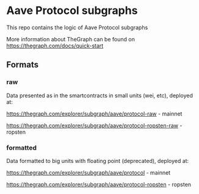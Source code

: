 # Aave Protocol subgraphs

This repo contains the logic of Aave Protocol subgraphs

More information about TheGraph can be found on https://thegraph.com/docs/quick-start

## Formats
### raw 
Data presented as in the smartcontracts in small units (wei, etc), deployed at:

https://thegraph.com/explorer/subgraph/aave/protocol-raw - mainnet

https://thegraph.com/explorer/subgraph/aave/protocol-ropsten-raw - ropsten

### formatted
Data formatted to big units with floating point (deprecated), deployed at:

https://thegraph.com/explorer/subgraph/aave/protocol - mainnet

https://thegraph.com/explorer/subgraph/aave/protocol-ropsten - ropsten
